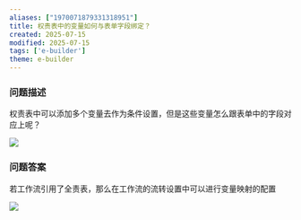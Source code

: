 ```yaml
---
aliases: ["1970071879331318951"]
title: 权责表中的变量如何与表单字段绑定？
created: 2025-07-15
modified: 2025-07-15
tags: ['e-builder']
theme: e-builder
---
```


### 问题描述

权责表中可以添加多个变量去作为条件设置，但是这些变量怎么跟表单中的字段对应上呢？

![](b6ae6a261789134d1fe79e02463e69d1.jpg)

### 问题答案

若工作流引用了全责表，那么在工作流的流转设置中可以进行变量映射的配置

![](f1c7cda9a5d937a90a5f992bf1e3c495.jpg)
